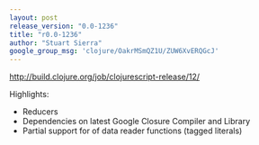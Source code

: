 ```yaml
---
layout: post
release_version: "0.0-1236"
title: "r0.0-1236"
author: "Stuart Sierra"
google_group_msg: 'clojure/OakrMSmQZ1U/ZUW6XvERQGcJ'
---
```


<http://build.clojure.org/job/clojurescript-release/12/>

Highlights:

- Reducers
- Dependencies on latest Google Closure Compiler and Library
- Partial support for of data reader functions (tagged literals)
